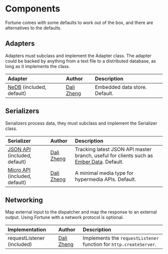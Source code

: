 # Components

Fortune comes with some defaults to work out of the box, and there are alternatives to the defaults.


## Adapters

Adapters must subclass and implement the Adapter class. The adapter could be backed by anything from a text file to a distributed database, as long as it implements the class.

| Adapter          | Author         | Description                             |
|:-----------------|:---------------|:----------------------------------------|
| [NeDB](https://github.com/louischatriot/nedb) (included, default) | [Dali Zheng](http://daliwa.li) | Embedded data store. Default. |


## Serializers

Serializers process data, they must subclass and implement the Serializer class.

| Serializer       | Author         | Description                             |
|:-----------------|:---------------|:----------------------------------------|
| [JSON API](http://jsonapi.org) (included, default) | [Dali Zheng](http://daliwa.li) | Tracking latest JSON API master branch, useful for clients such as [Ember Data](https://github.com/emberjs/data). Default. |
| [Micro API](http://micro-api.org) (included, default) | [Dali Zheng](http://daliwa.li) | A minimal media type for hypermedia APIs. Default. |


## Networking

Map external input to the dispatcher and map the response to an external output. Using Fortune with a network protocol is optional.

| Implementation   | Author         | Description                             |
|:-----------------|:---------------|:----------------------------------------|
| requestListener (included) | [Dali Zheng](http://daliwa.li) | Implements the `requestListener` function for `http.createServer`. |
